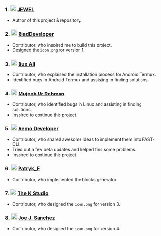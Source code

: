 ### 1. <img src="https://github.com/jewelshkjony.png" height="20" width="20"/> [JEWEL](https://github.com/jewelshkjony/)
- Author of this project & repository.

### 2. <img src="https://github.com/RiadDeveloper.png" height="20" width="20"/> [RiadDeveloper](https://github.com/RiadDeveloper/)
- Contributor, who inspired me to build this project.
- Designed the `icon.png` for version 1.

### 3. <img src="https://github.com/buxipro.png" height="20" width="20"/> [Bux Ali](https://github.com/buxipro/)
- Contributor, who explained the installation process for Android Termux.
- Identified bugs in Android Termux and assisting in finding solutions.

### 4. <img src="https://github.com/lilmujeeb.png" height="20" width="20"/> [Mujeeb Ur Rehman](https://github.com/lilmujeeb/)
- Contributor, who identified bugs in Linux and assisting in finding solutions.
- Inspired to continue this project.

### 5. <img src="https://github.com/MahmoudHooda2019.png" height="20" width="20"/> [Aemo Developer](https://github.com/MahmoudHooda2019/)
- Contributor, who shared awesome ideas to implement them into FAST-CLI.
- Tried out a few beta updates and helped find some problems.
- Inspired to continue this project.

### 6. <img src="https://github.com/patryk84a.png" height="20" width="20"/> [Patryk_F](https://github.com/patryk84a/)
- Contributor, who implemented the blocks generator.

### 7. <img src="https://github.com/TheKStudio25.png" height="20" width="20"/> [The K Studio](https://github.com/TheKStudio25/)
- Contributor, who designed the `icon.png` for version 3.

### 8. <img src="https://github.com/Joejsanz.png" height="20" width="20"/> [Joe J. Sanchez](https://github.com/Joejsanz/)
- Contributor, who designed the `icon.png` for version 4.
